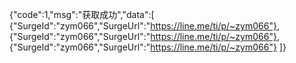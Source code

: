 {"code":1,"msg":"获取成功","data":[
{"SurgeId":"zym066","SurgeUrl":"https://line.me/ti/p/~zym066"},
{"SurgeId":"zym066","SurgeUrl":"https://line.me/ti/p/~zym066"},
{"SurgeId":"zym066","SurgeUrl":"https://line.me/ti/p/~zym066"}
]}
